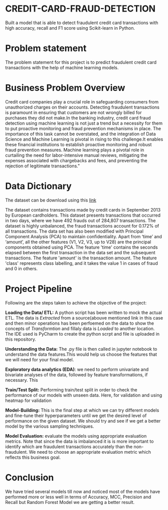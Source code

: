 # CREDIT-CARD-FRAUD-DETECTION
Built a model that is able to detect fraudulent credit card transactions with high accuracy, recall and F1 score using Scikit-learn in Python.

# Problem statement
The problem statement for this project is to predict fraudulent credit card transactions with the help of machine learning models.

# Business Problem Overview 
Credit card companies play a crucial role in safeguarding consumers from unauthorized charges on their accounts. Detecting fraudulent transactions is paramount in ensuring that customers are not wrongly billed for purchases they did not make.In the banking industry, credit card fraud detection using machine learning is not just a trend but a necessity for them to put proactive monitoring and fraud prevention mechanisms in place. The importance of this task cannot be overstated, and the integration of Data Science and Machine Learning is pivotal in rising to this challenge.It enables these financial institutions to establish proactive monitoring and robust fraud prevention measures. Machine learning plays a pivotal role in curtailing the need for labor-intensive manual reviews, mitigating the expenses associated with chargebacks and fees, and preventing the rejection of legitimate transactions."

# Data Dictionary
The dataset can be download using this [link](https://www.kaggle.com/datasets/mlg-ulb/creditcardfraud)

The dataset contains transactions made by credit cards in September 2013 by European cardholders. This dataset presents transactions that occurred in two days, where we have 492 frauds out of 284,807 transactions. The dataset is highly unbalanced, the fraud transactions account for 0.172% of all transactions.
The data set has also been modified with Principal Component Analysis (PCA) to maintain confidentiality. Apart from ‘time’ and ‘amount’, all the other features (V1, V2, V3, up to V28) are the principal components obtained using PCA. The feature 'time' contains the seconds elapsed between the first transaction in the data set and the subsequent transactions. The feature 'amount' is the transaction amount. The feature 'class' represents class labelling, and it takes the value 1 in cases of fraud and 0 in others.

# Project Pipeline
Following are the steps taken to achieve the objective of the project:

**Loading the Data/ ETL:** A python script has been written to mock the actual ETL. The data is *Extracted* from a source(abouve mentioned link in this case and then minor operations has been perfoemed on the data to show the concepts of *Transformtion* and fillaly data is *Loaded* to another location. The IDE used is PyCharm to create the python scrpt and file is uploaded in this repository. 

**Understanding the Data:** The .py file is then called in jupyter notebook to understand the data features.This would help us choose the features that we will need for your final model.

**Exploratory data analytics (EDA)**: we need to perform univariate and bivariate analyses of the data, followed by feature transformations, if necessary. This

**Train/Test Split:** Performing train/test split in order to check the performance of our models with unseen data. Here, for validation and using heatmap for validation

**Model-Building:** This is the final step at which we can try different models and fine-tune their hyperparameters until we get the desired level of performance on the given dataset. We should try and see if we get a better model by the various sampling techniques.

**Model Evaluation:** evaluate the models using appropriate evaluation metrics. Note that since the data is imbalanced it is is more important to identify which are fraudulent transactions accurately than the non-fraudulent. We need to choose an appropriate evaluation metric which reflects this business goal.

# Conclusion
We have tried several models till now and noticed most of the models have performed more or less well in terms of Accuracy, MCC, Precision and Recall but Random Forest Model we are getting a better result.
